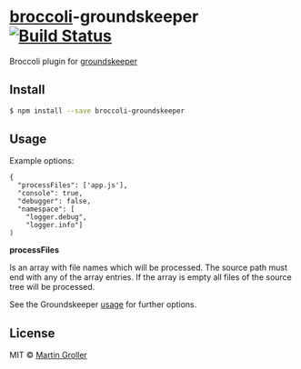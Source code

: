 # [broccoli](https://github.com/joliss/broccoli)-groundskeeper [![Build Status](https://travis-ci.org/MadMG/broccoli-groundskeeper.svg?branch=master)](https://travis-ci.org/MadMG/broccoli-groundskeeper)
Broccoli plugin for [groundskeeper](https://github.com/Couto/groundskeeper)

## Install

```sh
$ npm install --save broccoli-groundskeeper
```

## Usage
Example options:

```
{
  "processFiles": ['app.js'],
  "console": true,
  "debugger": false,
  "namespace": [
    "logger.debug",
    "logger.info"]
)
```

__processFiles__

Is an array with file names which will be processed. The source path must end with any of the array entries. If the array is empty all files of the source tree will be processed.

See the Groundskeeper [usage](https://github.com/Couto/groundskeeper#usage) for further options.


## License

MIT © [Martin Groller](https://github.com/MadMG)
